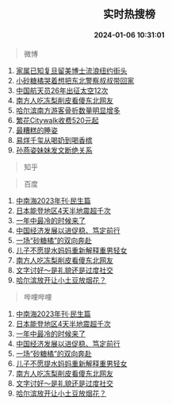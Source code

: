 <div align="center"><h2>实时热搜榜</h2><h4>2024-01-06 10:31:01</h4></div>

> 微博  

1. [家属已知复旦留美博士流浪纽约街头](https://s.weibo.com/weibo?q=%23%E5%AE%B6%E5%B1%9E%E5%B7%B2%E7%9F%A5%E5%A4%8D%E6%97%A6%E7%95%99%E7%BE%8E%E5%8D%9A%E5%A3%AB%E6%B5%81%E6%B5%AA%E7%BA%BD%E7%BA%A6%E8%A1%97%E5%A4%B4%23&t=31&band_rank=1&Refer=top)<br />
2. [小砂糖橘哭着想把东北警察叔叔带回家](https://s.weibo.com/weibo?q=%23%E5%B0%8F%E7%A0%82%E7%B3%96%E6%A9%98%E5%93%AD%E7%9D%80%E6%83%B3%E6%8A%8A%E4%B8%9C%E5%8C%97%E8%AD%A6%E5%AF%9F%E5%8F%94%E5%8F%94%E5%B8%A6%E5%9B%9E%E5%AE%B6%23&t=31&band_rank=2&Refer=top)<br />
3. [中国航天员26年出征太空12次](https://s.weibo.com/weibo?q=%23%E4%B8%AD%E5%9B%BD%E8%88%AA%E5%A4%A9%E5%91%9826%E5%B9%B4%E5%87%BA%E5%BE%81%E5%A4%AA%E7%A9%BA12%E6%AC%A1%23&t=31&band_rank=3&Refer=top)<br />
4. [南方人吃冻梨削皮看傻东北网友](https://s.weibo.com/weibo?q=%23%E5%8D%97%E6%96%B9%E4%BA%BA%E5%90%83%E5%86%BB%E6%A2%A8%E5%89%8A%E7%9A%AE%E7%9C%8B%E5%82%BB%E4%B8%9C%E5%8C%97%E7%BD%91%E5%8F%8B%23&t=31&band_rank=4&Refer=top)<br />
5. [哈尔滨南方游客骨折数量明显增多](https://s.weibo.com/weibo?q=%23%E5%93%88%E5%B0%94%E6%BB%A8%E5%8D%97%E6%96%B9%E6%B8%B8%E5%AE%A2%E9%AA%A8%E6%8A%98%E6%95%B0%E9%87%8F%E6%98%8E%E6%98%BE%E5%A2%9E%E5%A4%9A%23&t=31&band_rank=5&Refer=top)<br />
6. [繁花Citywalk收费520元起](https://s.weibo.com/weibo?q=%23%E7%B9%81%E8%8A%B1Citywalk%E6%94%B6%E8%B4%B9520%E5%85%83%E8%B5%B7%23&t=31&band_rank=6&Refer=top)<br />
7. [最糟糕的睡姿](https://s.weibo.com/weibo?q=%E6%9C%80%E7%B3%9F%E7%B3%95%E7%9A%84%E7%9D%A1%E5%A7%BF&t=31&band_rank=7&Refer=top)<br />
8. [易烊千玺从喝奶到喝香槟](https://s.weibo.com/weibo?q=%23%E6%98%93%E7%83%8A%E5%8D%83%E7%8E%BA%E4%BB%8E%E5%96%9D%E5%A5%B6%E5%88%B0%E5%96%9D%E9%A6%99%E6%A7%9F%23&t=31&band_rank=8&Refer=top)<br />
9. [孙燕姿妹妹发文断绝关系](https://s.weibo.com/weibo?q=%23%E5%AD%99%E7%87%95%E5%A7%BF%E5%A6%B9%E5%A6%B9%E5%8F%91%E6%96%87%E6%96%AD%E7%BB%9D%E5%85%B3%E7%B3%BB%23&t=31&band_rank=9&Refer=top)<br />

> 知乎  


> 百度  

1. [中南海2023年刊·民生篇](https://www.baidu.com/s?wd=%E4%B8%AD%E5%8D%97%E6%B5%B72023%E5%B9%B4%E5%88%8A%C2%B7%E6%B0%91%E7%94%9F%E7%AF%87&sa=fyb_news&rsv_dl=fyb_news)<br />
2. [日本能登地区4天半地震超千次](https://www.baidu.com/s?wd=%E6%97%A5%E6%9C%AC%E8%83%BD%E7%99%BB%E5%9C%B0%E5%8C%BA4%E5%A4%A9%E5%8D%8A%E5%9C%B0%E9%9C%87%E8%B6%85%E5%8D%83%E6%AC%A1&sa=fyb_news&rsv_dl=fyb_news)<br />
3. [一年中最冷的时候来了](https://www.baidu.com/s?wd=%E4%B8%80%E5%B9%B4%E4%B8%AD%E6%9C%80%E5%86%B7%E7%9A%84%E6%97%B6%E5%80%99%E6%9D%A5%E4%BA%86&sa=fyb_news&rsv_dl=fyb_news)<br />
4. [中国经济发展以进促稳、笃定前行](https://www.baidu.com/s?wd=%E4%B8%AD%E5%9B%BD%E7%BB%8F%E6%B5%8E%E5%8F%91%E5%B1%95%E4%BB%A5%E8%BF%9B%E4%BF%83%E7%A8%B3%E3%80%81%E7%AC%83%E5%AE%9A%E5%89%8D%E8%A1%8C&sa=fyb_news&rsv_dl=fyb_news)<br />
5. [一场“砂糖橘”的双向奔赴](https://www.baidu.com/s?wd=%E4%B8%80%E5%9C%BA%E2%80%9C%E7%A0%82%E7%B3%96%E6%A9%98%E2%80%9D%E7%9A%84%E5%8F%8C%E5%90%91%E5%A5%94%E8%B5%B4&sa=fyb_news&rsv_dl=fyb_news)<br />
6. [儿子不愿提水妈妈重新解释重男轻女](https://www.baidu.com/s?wd=%E5%84%BF%E5%AD%90%E4%B8%8D%E6%84%BF%E6%8F%90%E6%B0%B4%E5%A6%88%E5%A6%88%E9%87%8D%E6%96%B0%E8%A7%A3%E9%87%8A%E9%87%8D%E7%94%B7%E8%BD%BB%E5%A5%B3&sa=fyb_news&rsv_dl=fyb_news)<br />
7. [南方人吃冻梨削皮看傻东北网友](https://www.baidu.com/s?wd=%E5%8D%97%E6%96%B9%E4%BA%BA%E5%90%83%E5%86%BB%E6%A2%A8%E5%89%8A%E7%9A%AE%E7%9C%8B%E5%82%BB%E4%B8%9C%E5%8C%97%E7%BD%91%E5%8F%8B&sa=fyb_news&rsv_dl=fyb_news)<br />
8. [文字讨好～是礼貌还是过度社交](https://www.baidu.com/s?wd=%E6%96%87%E5%AD%97%E8%AE%A8%E5%A5%BD%EF%BD%9E%E6%98%AF%E7%A4%BC%E8%B2%8C%E8%BF%98%E6%98%AF%E8%BF%87%E5%BA%A6%E7%A4%BE%E4%BA%A4&sa=fyb_news&rsv_dl=fyb_news)<br />
9. [哈尔滨放开让小土豆放烟花？](https://www.baidu.com/s?wd=%E5%93%88%E5%B0%94%E6%BB%A8%E6%94%BE%E5%BC%80%E8%AE%A9%E5%B0%8F%E5%9C%9F%E8%B1%86%E6%94%BE%E7%83%9F%E8%8A%B1%EF%BC%9F&sa=fyb_news&rsv_dl=fyb_news)<br />

> 哔哩哔哩  

1. [中南海2023年刊·民生篇](https://www.baidu.com/s?wd=%E4%B8%AD%E5%8D%97%E6%B5%B72023%E5%B9%B4%E5%88%8A%C2%B7%E6%B0%91%E7%94%9F%E7%AF%87&sa=fyb_news&rsv_dl=fyb_news)<br />
2. [日本能登地区4天半地震超千次](https://www.baidu.com/s?wd=%E6%97%A5%E6%9C%AC%E8%83%BD%E7%99%BB%E5%9C%B0%E5%8C%BA4%E5%A4%A9%E5%8D%8A%E5%9C%B0%E9%9C%87%E8%B6%85%E5%8D%83%E6%AC%A1&sa=fyb_news&rsv_dl=fyb_news)<br />
3. [一年中最冷的时候来了](https://www.baidu.com/s?wd=%E4%B8%80%E5%B9%B4%E4%B8%AD%E6%9C%80%E5%86%B7%E7%9A%84%E6%97%B6%E5%80%99%E6%9D%A5%E4%BA%86&sa=fyb_news&rsv_dl=fyb_news)<br />
4. [中国经济发展以进促稳、笃定前行](https://www.baidu.com/s?wd=%E4%B8%AD%E5%9B%BD%E7%BB%8F%E6%B5%8E%E5%8F%91%E5%B1%95%E4%BB%A5%E8%BF%9B%E4%BF%83%E7%A8%B3%E3%80%81%E7%AC%83%E5%AE%9A%E5%89%8D%E8%A1%8C&sa=fyb_news&rsv_dl=fyb_news)<br />
5. [一场“砂糖橘”的双向奔赴](https://www.baidu.com/s?wd=%E4%B8%80%E5%9C%BA%E2%80%9C%E7%A0%82%E7%B3%96%E6%A9%98%E2%80%9D%E7%9A%84%E5%8F%8C%E5%90%91%E5%A5%94%E8%B5%B4&sa=fyb_news&rsv_dl=fyb_news)<br />
6. [儿子不愿提水妈妈重新解释重男轻女](https://www.baidu.com/s?wd=%E5%84%BF%E5%AD%90%E4%B8%8D%E6%84%BF%E6%8F%90%E6%B0%B4%E5%A6%88%E5%A6%88%E9%87%8D%E6%96%B0%E8%A7%A3%E9%87%8A%E9%87%8D%E7%94%B7%E8%BD%BB%E5%A5%B3&sa=fyb_news&rsv_dl=fyb_news)<br />
7. [南方人吃冻梨削皮看傻东北网友](https://www.baidu.com/s?wd=%E5%8D%97%E6%96%B9%E4%BA%BA%E5%90%83%E5%86%BB%E6%A2%A8%E5%89%8A%E7%9A%AE%E7%9C%8B%E5%82%BB%E4%B8%9C%E5%8C%97%E7%BD%91%E5%8F%8B&sa=fyb_news&rsv_dl=fyb_news)<br />
8. [文字讨好～是礼貌还是过度社交](https://www.baidu.com/s?wd=%E6%96%87%E5%AD%97%E8%AE%A8%E5%A5%BD%EF%BD%9E%E6%98%AF%E7%A4%BC%E8%B2%8C%E8%BF%98%E6%98%AF%E8%BF%87%E5%BA%A6%E7%A4%BE%E4%BA%A4&sa=fyb_news&rsv_dl=fyb_news)<br />
9. [哈尔滨放开让小土豆放烟花？](https://www.baidu.com/s?wd=%E5%93%88%E5%B0%94%E6%BB%A8%E6%94%BE%E5%BC%80%E8%AE%A9%E5%B0%8F%E5%9C%9F%E8%B1%86%E6%94%BE%E7%83%9F%E8%8A%B1%EF%BC%9F&sa=fyb_news&rsv_dl=fyb_news)<br />
